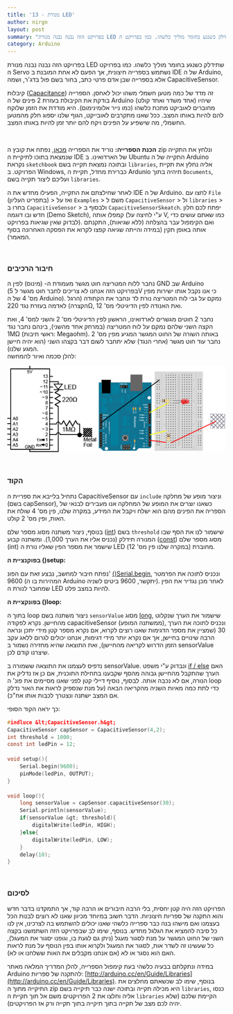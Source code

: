 ```yaml
---
title: '13 - מנורת LED'
author: nirgn
layout: post
summary: "בפרויקט הזה נבנה נבנה מנורת LED שתידלק כשנגע בחומר מוליך כלשהו. כמו בפרויקט ה Servo נשתמש בספרייה חיצונית, אך הפעם לא אחת המובנת ב IDE של ה Arduino, אלא בספרייה שבן אדם פרטי כתב, בחור בשם פול בדג’ר, ושמה CapacitiveSensor."
category: Arduino
---
```

בפרויקט הזה נבנה נבנה מנורת LED שתידלק כשנגע בחומר מוליך כלשהו. כמו בפרויקט ה Servo נשתמש בספרייה חיצונית, אך הפעם לא אחת המובנת ב IDE של ה Arduino, אלא בספרייה שבן אדם פרטי כתב, בחור בשם פול בדג'ר, ושמה CapacitiveSensor.

<!--more-->

קיבלות ([Capacitance](http://en.wikipedia.org/wiki/Capacitance)) זה מדד של כמה מטען חשמלי משהו יכול לאחסן. הספרייה בודקת את הקיבולת בעזרת 2 פינים של ה Arduino (אחד משדר ואחד קולט) שיהיו מחוברים לאוביקט מתכת כלשהו (כמו נייר אלומינימום). היא מודדת את הזמן שלוקח להם להיות באותו המצב. ככל שאנו מתקרבים לאובייקט, הגוף שלנו יספוג חלק מהמטען החשמלי, מה שישפיע על הפינים ויקח להם יותר זמן להיות באותו המצב.

&nbsp;

**הכנת הספרייה:**
נוריד את הספרייה [מכאן](http://playground.arduino.cc/Main/CapacitiveSensor), נפתח את קובץ ה zip ונלחץ את התקייה שנמצאת בתוכו לתיקיית ה IDE של הארדואינו. ב Ubuntu התקייה של ה Arduino נקראת `sketchbook` ובתוכה נמצאת תקייה בשם `libraries`, אליה נחלץ את תקיית הפרויקט. ב Windows, כברירת מחדל, תקיית ה Ardunio תיהיה בתוך `Documents`, ועליכם ליצור תקייה בשם `libraries`.

לאחר שחילצתם את התקייה, הפעילו מחדש את ה IDE של ה Arduino. לחצו עם `File` (בתפריט העליון) > ואז על `Examples` > משם ל `CapacitiveSensor` > ול `libraries` > בחרו ב `CapacitiveSensor` > ולבסוף ב `CapacitiveSensorSkeatch`. יפתח לכם חלון חדש ובו דוגמה (Demo Sketch), קמפלו אותה (ע"י לחיצה על V, כמו שאתם עושים כדי לבדוק שאין שגיאות בפרויקט). ואם הקימפול עבר בהצלחה (ללא שגיאות), התקנתם אותה באופן תקין (במידה והייתה שגיאה קפצו לקרוא את הפסקה האחרונה בסוף המאמר).

&nbsp;

### חיבור הרכיבים

נחבר ללוח המטריצה חוט מגשר מעמודת ה- (מינוס) לפין ה GND שב Arduino (בפרויקט הזה אנחנו לא צריכים לחבר חוט מגשר ל 5V כי אנו נקבל אותו ישירות מפין מס' 4 של ה Arduino). נמקם על גבי לוח המטריצה נורת לד ונחבר את הקתודה (הרגל הקצרה) לאדמה בעזרת נגד 220Ω, ואת האנודה לפין הדיגיטלי מס' 12.

נחבר 2 חוטים מגשרים לארדואינו, הראשון לפין הדיגיטלי מס' 2 והשני למס' 4, ואת הקצה השני שלהם נמקם על לוח המטריצה (במרחק אחד מהשני), בינהם נחבר נגד 1MΩ (ראשי תיבות: Megaohm). באותה השורה של החוט המגשר המגיע מפין מס' 2 נחבר עוד חוט מגשר (אחרי הנגד) שלא יתחבר לשום דבר בקצהו השני (הוא יהיה חיישן המגע שלנו).  
להלן סכמה ואיור להמחשה:

<div style="text-align: center;">
  <img src="/images/posts/arduino-13/Wiring_Sketch.png" alt="Wiring Sketch">
</div>

&nbsp;

### הקוד

נתחיל בלייבא את ספריית ה CapacitiveSensor עם `include` וניצור מופע של מחלקה (בשם capSensor), כשאנו יוצרים את המופע של המחלקה אנו מעבירים לבנאי של הספריה את הפינים מהם הוא ישלח ויקבל את המידע, במקרה שלנו, פין מס' 4 שולח את האות, ופין מס' 2 קולט.

בנוסף, ניצור משתנה מסוג מספר שלם ([int](http://arduino.cc/en/Reference/Int)) בשם `threshold` שישמור לנו את הסף שבו המנורה תידלק (נכניס אליו את הערך 1,000). ומשתנה קבוע ([const](http://arduino.cc/en/Reference/Const)) מסוג מספר שלם (int) שישמר את מספר הפין שאליו נורת ה LED מחוברת (במקרה שלנו פין מס' 12).

**בפוקנציית ה ()setup:**

נפתח חיבור למחשב, נבצע זאת עם הפונ' [()Serial.begin](http://arduino.cc/en/Serial/Begin), ונכניס לתוכה את הפרמטר 9600 (המהירות בו ה Arduino יתקשר, 9600 ביטים לשניה). לאחר מכן נגדיר את הפין שמחובר לנורת ה LED להיות במצב פלט.

**בפונקציית ה ()loop:**

בתוך ה loop ניצור משתנה בשם `sensorValue` מסוג [long](http://arduino.cc/en/Reference/Long), שישמור את הערך שנקלוט מהחיישן. נקרא לפקודה capacitiveSensor (ממשתנה המופע), ונכניס לתוכה את הערך 30 (שמציין את מספר הדגימות שאנו רוצים לקרוא, אם נקרא מספר קטן מידי יתכן ונראה הרבה שינויים בחיישן, אך אם נקרא יותר מידי דגימות, אנחנו יכולים לגרום ללאג עקב הזמן הדרוש לקריאה מהחיישן), ואת התוצאה שהיא מחזירה נשמור ב sensorValue שיצרנו קודם לכן.

נדפיס לעצמנו את התוצאה ששמורה ב sensorValue. ונבדוק ע"י משפט [if / else](http://arduino.cc/en/Reference/Else) האם הערך שהתקבל מהחיישן גבוהה מהסף שקבענו בתחילת התוכנית, אם כן אז נדליק את הנורה, אם לא נכבה אותה. לבסוף, נוסיף דיילי קטן לפני שאנו מסיימים את פונ' ה loop כדי לתת כמה מאיות השניה מהקריאה הבאה (על מנת שנספיק לראות את האור נדלק אם המצב ישתנה ונצטרך לכבות אותו אח"כ).

כך יראה הקוד הסופי:

```c
#indluce &lt;CapacitiveSensor.h&gt;
CapacitiveSensor capSensor = CapacitiveSensor(4,2);
int threshold = 1000;
const int ledPin = 12;

void setup(){
    Serial.begin(9600);
    pinMode(ledPin, OUTPUT);
}

void loop(){
    long sensorValue = capSensor.capacitiveSensor(30);
    Serial.println(sensorValue);
    if(sensorValue &gt; threshold){
        digitalWrite(ledPin, HIGH);
    }else{
        digitalWrite(ledPin, LOW);
    }
    delay(10);
}
```

&nbsp;

### לסיכום

הפרויקט הזה היה קטן יחסית, בלי הרבה חיבורים או הרבה קוד, אך התמקדנו בדבר חדש והוא התקנה של ספריות חיצוניות. הדבר חשוב במיוחד מכיוון שאנו לא רוצים לבנות הכל בעצמנו ואם מישהו בנה כבר ספרייה כלשהי שאנו יכולים להשתמש בה לצרכינו, אין לנו כל סיבה להמציא את הגלגל מחדש. בנוסף, שימו לב שבפרויקט הזה השתמשנו בקצה השני של החוט המגשר על מנת לסגור מעגל (ניתן גם לגעת בו, וגופנו יסגור את המעגל), כל שעשינו זה לשדר אות, לסגור את המעגל ולקרוא אותו בפין הנוסף על מנת לראות האם הוא נסגר או לא (אם אנחנו מקבלים את האות ששלחנו או לא).

במידה ונתקלתם בבעיה כלשהי בעת קימפול הספרייה, להלן המדריך המלאה מאתר Arduino להתקנה של ספריות: [http://arduino.cc/en/Guide/Libraries](http://arduino.cc/en/Guide/Libraries). בנוסף, שימו לב שכשאתם מחלצים את התיקייה מתוך ה zip היא מכילה תקייה ובתוכה ישנה כבר תיקייה בשם `libraries`, כנסו אליה וחלצו את 2 הפרויקטים משם אל תוך תקיית ה `libraries` הקיימת שלכם (שלא יהיה לכם מצב של תקייה בתוך תיקייה בתוך תקייה ורק אז הפרויקטים).
